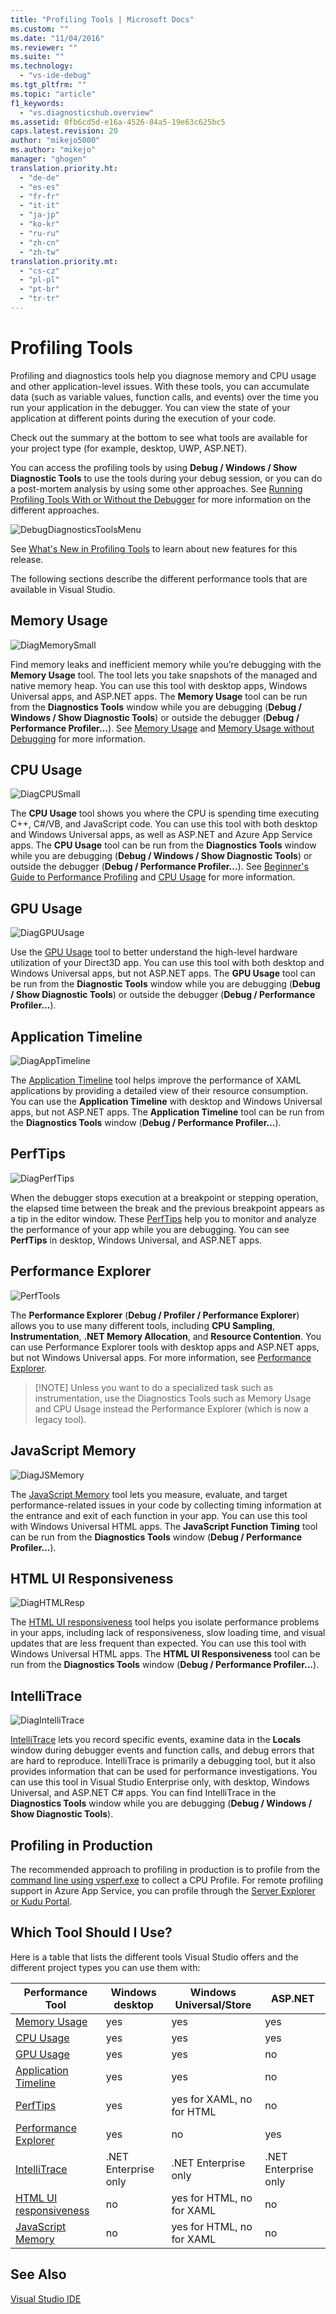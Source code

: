 ```yaml
---
title: "Profiling Tools | Microsoft Docs"
ms.custom: ""
ms.date: "11/04/2016"
ms.reviewer: ""
ms.suite: ""
ms.technology: 
  - "vs-ide-debug"
ms.tgt_pltfrm: ""
ms.topic: "article"
f1_keywords: 
  - "vs.diagnosticshub.overview"
ms.assetid: 0fb6cd5d-e16a-4526-84a5-19e63c625bc5
caps.latest.revision: 20
author: "mikejo5000"
ms.author: "mikejo"
manager: "ghogen"
translation.priority.ht: 
  - "de-de"
  - "es-es"
  - "fr-fr"
  - "it-it"
  - "ja-jp"
  - "ko-kr"
  - "ru-ru"
  - "zh-cn"
  - "zh-tw"
translation.priority.mt: 
  - "cs-cz"
  - "pl-pl"
  - "pt-br"
  - "tr-tr"
---
```

# Profiling Tools
Profiling and diagnostics tools help you diagnose memory and CPU usage and other application-level issues. With these tools, you can accumulate data (such as variable values, function calls, and events) over the time you run your application in the debugger. You can view the state of your application at different points during the execution of your code.  
  
 Check out the summary at the bottom to see what tools are available for your project type (for example, desktop, UWP, ASP.NET).  
  
 You can access the profiling tools by using **Debug / Windows / Show Diagnostic Tools** to use the tools during your debug session, or you can do a post-mortem analysis by using some other approaches.  See [Running Profiling Tools With or Without the Debugger](../profiling/running-profiling-tools-with-or-without-the-debugger.md) for more information on the different approaches.
  
 ![DebugDiagnosticsToolsMenu](../profiling/media/debugdiagnosticstoolsmenu.png "DebugDiagnosticsToolsMenu")
  
 See [What's New in Profiling Tools](../profiling/what-s-new-in-profiling-tools.md) to learn about new features for this release.
  
 The following sections describe the different performance tools that are available in Visual Studio.
  
## Memory Usage  
 ![DiagMemorySmall](../profiling/media/diagmemorysmall.png "DiagMemorySmall")  
  
 Find memory leaks and inefficient memory while you’re debugging with the **Memory Usage** tool. The tool lets you take snapshots of the managed and native memory heap. You can use this tool with desktop apps, Windows Universal apps, and ASP.NET apps. The **Memory Usage** tool can be run from the **Diagnostics Tools** window while you are debugging (**Debug / Windows / Show Diagnostic Tools**) or outside the debugger (**Debug / Performance Profiler...**). See  [Memory Usage](../profiling/memory-usage.md) and [Memory Usage without Debugging](../profiling/Memory-Usage-without-Debugging2.md) for more information.  
  
## CPU Usage  
 ![DiagCPUSmall](../profiling/media/diagcpusmall.png "DiagCPUSmall")  
  
 The **CPU Usage** tool shows you where the CPU is spending time executing C++, C#/VB, and JavaScript code.  You can use this tool with both desktop and Windows Universal apps, as well as ASP.NET and Azure App Service apps. The **CPU Usage** tool can be run from the **Diagnostics Tools** window while you are debugging (**Debug / Windows / Show Diagnostic Tools**) or outside the debugger (**Debug / Performance Profiler...**). See [Beginner's Guide to Performance Profiling](../profiling/beginners-guide-to-performance-profiling.md) and [CPU Usage](../profiling/cpu-usage.md) for more information.
  
## GPU Usage  
 ![DiagGPUUsage](../profiling/media/diaggpuusage.png "DiagGPUUsage")  
  
 Use the [GPU Usage](../debugger/gpu-usage.md) tool to better understand the high-level hardware utilization of your Direct3D app. You can use this tool with both desktop and Windows Universal apps, but not ASP.NET apps. The **GPU Usage** tool can be run from the **Diagnostic Tools** window while you are debugging (**Debug / Show Diagnostic Tools**) or outside the debugger (**Debug / Performance Profiler...**).  
  
## Application Timeline  
 ![DiagAppTimeline](../profiling/media/diagapptimeline.png "DiagAppTimeline")  
  
 The [Application Timeline](../profiling/application-timeline.md) tool helps improve the performance of XAML applications by providing a detailed view of their resource consumption. You can use the **Application Timeline** with desktop and Windows Universal apps, but not  ASP.NET apps. The **Application Timeline** tool can be run from the **Diagnostics Tools** window (**Debug / Performance Profiler...**).
  
## PerfTips  
 ![DiagPerfTips](../profiling/media/diagperftips.png "DiagPerfTips")  
  
 When the debugger stops execution at a breakpoint or stepping operation, the elapsed time between the break and the previous breakpoint appears as a tip in the editor window. These [PerfTips](../profiling/perftips.md) help you to monitor and analyze the performance of your app while you are debugging. You can see **PerfTips** in desktop, Windows Universal, and ASP.NET apps.

## Performance Explorer  
 ![PerfTools](../profiling/media/perftools.png "PerfTools")  
  
 The **Performance Explorer** (**Debug / Profiler / Performance Explorer**) allows you to use many different tools, including **CPU Sampling**,  **Instrumentation**, **.NET Memory Allocation**, and **Resource Contention**. You can use Performance Explorer tools with desktop apps and ASP.NET apps, but not Windows Universal apps. For more information, see [Performance Explorer](../profiling/performance-explorer.md).

 > [!NOTE] Unless you want to do a specialized task such as instrumentation, use the Diagnostics Tools such as Memory Usage and CPU Usage instead the Performance Explorer (which is now a legacy tool).
  
## JavaScript Memory  
 ![DiagJSMemory](../profiling/media/diagjsmemory.png "DiagJSMemory")  
  
 The [JavaScript Memory](../profiling/javascript-memory.md) tool lets you measure, evaluate, and target performance-related issues in your code by collecting timing information at the entrance and exit of each function in your app. You can use this tool with Windows Universal HTML apps. The **JavaScript Function Timing** tool can be run from the **Diagnostics Tools** window (**Debug / Performance Profiler...**).  
  
## HTML UI Responsiveness  
 ![DiagHTMLResp](../profiling/media/diaghtmlresp.png "DiagHTMLResp")  
  
 The [HTML UI responsiveness](../profiling/html-ui-responsiveness.md) tool helps you isolate performance problems in your apps, including lack of responsiveness, slow loading time, and visual updates that are less frequent than expected. You can use this tool with Windows Universal HTML apps. The **HTML UI Responsiveness** tool can be run from the **Diagnostics Tools** window (**Debug / Performance Profiler...**).  
  
## IntelliTrace  
 ![DiagIntelliTrace](../profiling/media/diagintellitrace.png "DiagIntelliTrace")  
  
 [IntelliTrace](../debugger/intellitrace.md) lets you record specific events, examine data in the **Locals** window during debugger events and function calls, and debug errors that are hard to reproduce.  IntelliTrace is primarily a debugging tool, but it also provides information that can be used for performance investigations. You can use this tool in Visual Studio Enterprise only, with desktop, Windows Universal, and ASP.NET C# apps. You can find IntelliTrace in the **Diagnostics Tools** window while you are debugging (**Debug / Windows / Show Diagnostic Tools**).  
  
## Profiling in Production  
 The recommended approach to profiling in production is to profile from the [command line using vsperf.exe](../profiling/using-the-profiling-tools-from-the-command-line.md) to collect a CPU Profile. For remote profiling support in Azure App Service, you can profile through the [Server Explorer or Kudu Portal](https://azure.microsoft.com/en-us/blog/remote-profiling-support-in-azure-app-service/).  
  
## Which Tool Should I Use?  
 Here is a table that lists the different tools Visual Studio offers and the different project types you can use them with:  
  
|Performance Tool|Windows desktop|Windows Universal/Store|ASP.NET|  
|----------------------|---------------------|------------------------------|-------------|  
|[Memory Usage](../profiling/memory-usage.md)|yes|yes|yes|  
|[CPU Usage](../profiling/cpu-usage.md)|yes|yes|yes|  
|[GPU Usage](../debugger/gpu-usage.md)|yes|yes|no|  
|[Application Timeline](../profiling/application-timeline.md)|yes|yes|no|  
|[PerfTips](../profiling/perftips.md)|yes|yes for XAML, no for HTML|no|  
|[Performance Explorer](../profiling/performance-explorer.md)|yes|no|yes|  
|[IntelliTrace](../debugger/intellitrace.md)|.NET Enterprise only|.NET Enterprise only|.NET Enterprise only|  
|[HTML UI responsiveness](../profiling/html-ui-responsiveness.md)|no|yes for HTML, no for XAML|no|  
|[JavaScript Memory](../profiling/javascript-memory.md)|no|yes for HTML, no for XAML|no|  
  
## See Also  
 [Visual Studio IDE](../ide/visual-studio-ide.md)